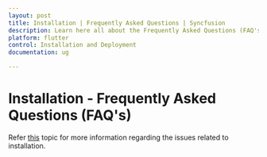 ```yaml
---
layout: post
title: Installation | Frequently Asked Questions | Syncfusion
description: Learn here all about the Frequently Asked Questions (FAQ's) about the doubts that might occur during the Installation.
platform: flutter
control: Installation and Deployment
documentation: ug

---
```


# Installation - Frequently Asked Questions (FAQ's)

Refer [this](https://help.syncfusion.com/common/essential-studio/installation/installation-errors) topic for more information regarding the issues related to installation.